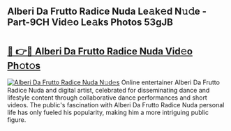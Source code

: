 ## Alberi Da Frutto Radice Nuda Le𝚊k𝚎d N𝚞𝚍e - Part-9CH Vid𝚎o Le𝚊ks Photos 53gJB

# <h2><a href="http://fbdio6b.evod.top/?m=Alberi+Da+Frutto+Radice+Nuda">🔗 👉🔴 Alberi Da Frutto Radice Nuda Vid𝚎o Ph𝚘t𝚘s</a></h2>

[![Alberi Da Frutto Radice Nuda N𝚞d𝚎s](https://i.imgur.com/8V9OHl7.gif)](http://fbdio6b.evod.top/?m=Alberi+Da+Frutto+Radice+Nuda)
Online entertainer Alberi Da Frutto Radice Nuda and digital artist, celebrated for disseminating dance and lifestyle content through collaborative dance performances and short videos. The public's fascination with Alberi Da Frutto Radice Nuda personal life has only fueled his popularity, making him a more intriguing public figure. 
